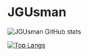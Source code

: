 # JGUsman

![JGUsman GitHub stats](https://github-readme-stats.vercel.app/api?username=JGUsman007&show_icons=true&theme=radical)

[![Top Langs](https://github-readme-stats.vercel.app/api/top-langs/?username=anuraghazra&layout=compact)](https://github.com/anuraghazra/github-readme-stats)
